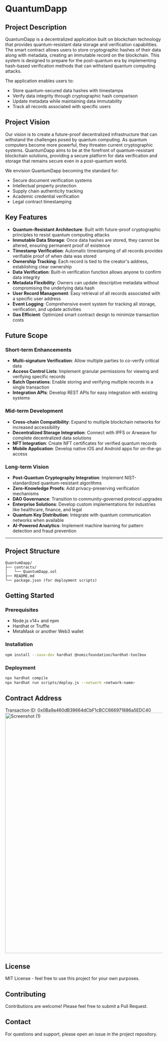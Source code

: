 # QuantumDapp

## Project Description

QuantumDapp is a decentralized application built on blockchain technology that provides quantum-resistant data storage and verification capabilities. The smart contract allows users to store cryptographic hashes of their data along with metadata, creating an immutable record on the blockchain. This system is designed to prepare for the post-quantum era by implementing hash-based verification methods that can withstand quantum computing attacks.

The application enables users to:
- Store quantum-secured data hashes with timestamps
- Verify data integrity through cryptographic hash comparison
- Update metadata while maintaining data immutability
- Track all records associated with specific users

## Project Vision

Our vision is to create a future-proof decentralized infrastructure that can withstand the challenges posed by quantum computing. As quantum computers become more powerful, they threaten current cryptographic systems. QuantumDapp aims to be at the forefront of quantum-resistant blockchain solutions, providing a secure platform for data verification and storage that remains secure even in a post-quantum world.

We envision QuantumDapp becoming the standard for:
- Secure document verification systems
- Intellectual property protection
- Supply chain authenticity tracking
- Academic credential verification
- Legal contract timestamping

## Key Features

- **Quantum-Resistant Architecture**: Built with future-proof cryptographic principles to resist quantum computing attacks
- **Immutable Data Storage**: Once data hashes are stored, they cannot be altered, ensuring permanent proof of existence
- **Timestamp Verification**: Automatic timestamping of all records provides verifiable proof of when data was stored
- **Ownership Tracking**: Each record is tied to the creator's address, establishing clear ownership
- **Data Verification**: Built-in verification function allows anyone to confirm data integrity
- **Metadata Flexibility**: Owners can update descriptive metadata without compromising the underlying data hash
- **User Record Management**: Easy retrieval of all records associated with a specific user address
- **Event Logging**: Comprehensive event system for tracking all storage, verification, and update activities
- **Gas Efficient**: Optimized smart contract design to minimize transaction costs

## Future Scope

### Short-term Enhancements
- **Multi-signature Verification**: Allow multiple parties to co-verify critical data
- **Access Control Lists**: Implement granular permissions for viewing and verifying specific records
- **Batch Operations**: Enable storing and verifying multiple records in a single transaction
- **Integration APIs**: Develop REST APIs for easy integration with existing systems

### Mid-term Development
- **Cross-chain Compatibility**: Expand to multiple blockchain networks for increased accessibility
- **Decentralized Storage Integration**: Connect with IPFS or Arweave for complete decentralized data solutions
- **NFT Integration**: Create NFT certificates for verified quantum records
- **Mobile Application**: Develop native iOS and Android apps for on-the-go access

### Long-term Vision
- **Post-Quantum Cryptography Integration**: Implement NIST-standardized quantum-resistant algorithms
- **Zero-Knowledge Proofs**: Add privacy-preserving verification mechanisms
- **DAO Governance**: Transition to community-governed protocol upgrades
- **Enterprise Solutions**: Develop custom implementations for industries like healthcare, finance, and legal
- **Quantum Key Distribution**: Integrate with quantum communication networks when available
- **AI-Powered Analytics**: Implement machine learning for pattern detection and fraud prevention

---

## Project Structure

```
QuantumDapp/
├── contracts/
│   └── QuantumDapp.sol
├── README.md
└── package.json (for deployment scripts)
```

## Getting Started

### Prerequisites
- Node.js v14+ and npm
- Hardhat or Truffle
- MetaMask or another Web3 wallet

### Installation

```bash
npm install --save-dev hardhat @nomicfoundation/hardhat-toolbox
```

### Deployment

```bash
npx hardhat compile
npx hardhat run scripts/deploy.js --network <network-name>
```

## Contract Address
Transaction ID: 0x0Ba9a460dB39664dCbF1cBCC666971886a5EDC40
<img width="1366" height="768" alt="Screenshot (1)" src="https://github.com/user-attachments/assets/0ec4f3ec-b02f-47f5-b3cb-b699202abf52" />


## License

MIT License - feel free to use this project for your own purposes.

## Contributing

Contributions are welcome! Please feel free to submit a Pull Request.

## Contact

For questions and support, please open an issue in the project repository.
